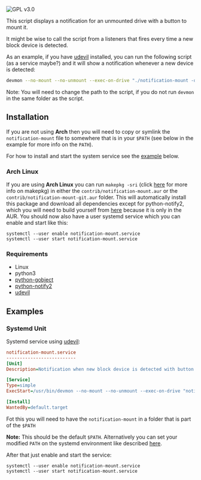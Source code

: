 ![GPL v3.0](https://img.shields.io/github/license/patrick96/notification-mount.svg)

This script displays a notification for an unmounted drive with a button to mount it.

It might be wise to call the script from a listeners that fires every time a new block device is detected.

As an example, if you have [udevil][udevil] installed, you can run the following script (as a service maybe?) and it will show a notification whenever a new device is detected:

```bash
devmon --no-mount --no-unmount --exec-on-drive "./notification-mount -d %f"
```
Note: You will need to change the path to the script, if you do not run `devmon` in the same folder as the script.


## Installation
If you are not using **Arch** then you will need to copy or symlink the `notification-mount` file to somewhere that is in your `$PATH` (see below in the example for more info on the `PATH`).

For how to install and start the system service see the [example](#systemd-unit) below.
### Arch Linux
If you are using **Arch Linux** you can run `makepkg -sri` (click [here](https://wiki.archlinux.org/index.php/Makepkg) for more info on makepkg) in either the `contrib/notification-mount.aur` or the `contrib/notification-mount-git.aur` folder.
This will automatically install this package and download all dependencies except for python-notify2, which you will need to build yourself from [here](https://aur.archlinux.org/packages/python-notify2/) because it is only in the AUR.
You should now also have a user systemd service which you can enable and start like this:
```
systemctl --user enable notification-mount.service
systemctl --user start notification-mount.service
```
### Requirements
* Linux
* python3
* [python-gobject](https://wiki.gnome.org/Projects/PyGObject)
* [python-notify2](https://pypi.python.org/pypi/notify2)
* [udevil][udevil]

## Examples
### Systemd Unit
Systemd service using [udevil][udevil]:
```ini
notification-mount.service
--------------------------
[Unit]
Description=Notification when new block device is detected with button to mount

[Service]
Type=simple
ExecStart=/usr/bin/devmon --no-mount --no-unmount --exec-on-drive "notification-mount -d %%f"

[Install]
WantedBy=default.target
```
Fot this you will need to have the `notification-mount` in a folder that is part of the `$PATH`

**Note:** This should be the default `$PATH`. Alternatively you can set your modified `PATH` on the systemd environment like described [here](https://wiki.archlinux.org/index.php/Systemd/User#PATH). 

After that just enable and start the service:
```
systemctl --user enable notification-mount.service
systemctl --user start notification-mount.service
```

[udevil]: https://ignorantguru.github.io/udevil/
